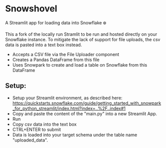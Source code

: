 # Snowshovel
A Streamlit app for loading data into Snowflake ❄️  

This a fork of the locally run Stramlit to be run and hosted directly on your Snowflake instance.
To mitigate the lack of support for file uploads, the csv data is pasted into a text box instead. 

* Accepts a CSV file via the File Uploader component
* Creates a Pandas DataFrame from this file
* Uses Snowpark to create and load a table on Snowflake from this DataFrame

## Setup:
* Setup your Streamlit environment, as described here: https://quickstarts.snowflake.com/guide/getting_started_with_snowpark_for_python_streamlit/index.html?index=..%2F..index#1
* Copy and paste the content of the "main.py" into a new Streamlit App.
* Run
* Copy csv data into the text box
* CTRL+ENTER to submit
* Data is loaded into your target schema under the table name "uploaded_data". 



